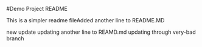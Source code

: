 #Demo Project README

This is a simpler readme fileAdded another line to README.MD

new update
updating another line to REAMD.md
updating through very-bad branch 
